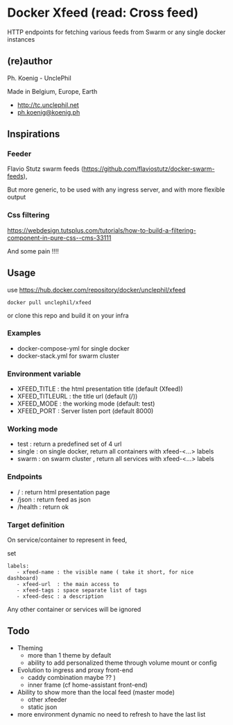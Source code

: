 # Docker Xfeed  (read: Cross feed)
HTTP endpoints for fetching various feeds from Swarm  or any single docker instances

## (re)author
Ph. Koenig - UnclePhil

Made in Belgium, Europe, Earth 
- http://tc.unclephil.net
- ph.koenig@koenig.ph


## Inspirations
### Feeder
Flavio Stutz swarm feeds (https://github.com/flaviostutz/docker-swarm-feeds), 

But more generic, to be used with any ingress server, and with more flexible output 

### Css filtering
https://webdesign.tutsplus.com/tutorials/how-to-build-a-filtering-component-in-pure-css--cms-33111

And some pain  !!!!

## Usage

use  https://hub.docker.com/repository/docker/unclephil/xfeed 
```
docker pull unclephil/xfeed
```
or clone this repo and build it on your infra

### Examples
* docker-compose-yml for single docker 
* docker-stack.yml for swarm cluster 

### Environment variable
* XFEED_TITLE    : the html presentation title (default (Xfeed))
* XFEED_TITLEURL : the title url  (default (/))
* XFEED_MODE     : the working mode (default: test)
* XFEED_PORT     : Server listen port (default 8000) 

### Working mode
* test : return a predefined set of 4 url
* single : on single docker, return all containers with xfeed-<...> labels 
* swarm : on swarm cluster , return all services with xfeed-<...> labels

### Endpoints

* /       : return html presentation page 
* /json   : return feed as json    
* /health : return ok

### Target definition
On service/container to represent in feed, 

set 

```
labels:
   - xfeed-name : the visible name ( take it short, for nice dashboard)
   - xfeed-url  : the main access to 
   - xfeed-tags : space separate list of tags
   - xfeed-desc : a description 
```
Any other container or services will be ignored

## Todo
* Theming 
  * more than 1 theme by default
  * ability to add personalized theme through volume mount or config
* Evolution to ingress and proxy front-end 
  * caddy combination maybe ?? ) 
  * inner frame (cf home-assistant front-end)
* Ability to show more than the local feed  (master mode)
  * other xfeeder
  * static json
* more environment dynamic
   no need to refresh to have the last list 